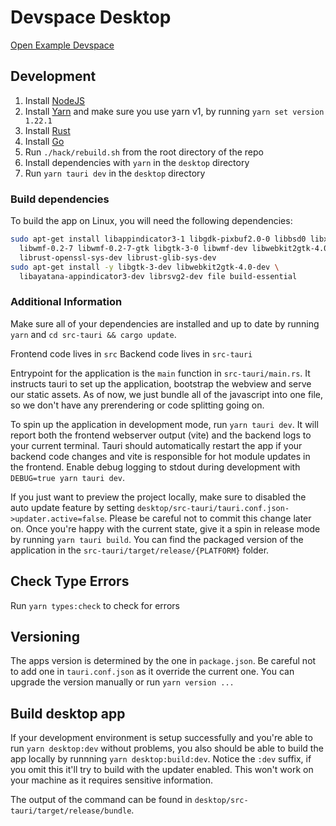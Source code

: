 # Devspace Desktop

[Open Example Devspace](devspace://open?workspace=vscode-remote-try-go&source=https://github.com/Microsoft/vscode-remote-try-go&provider=docker)

## Development

1. Install [NodeJS](https://nodejs.org/en/)
2. Install [Yarn](https://yarnpkg.com/getting-started/install) and make sure you
   use yarn v1, by running `yarn set version 1.22.1`
3. Install [Rust](https://www.rust-lang.org/tools/install)
4. Install [Go](https://go.dev/doc/install)
5. Run `./hack/rebuild.sh` from the root directory of the repo
6. Install dependencies with `yarn` in the `desktop` directory
7. Run `yarn tauri dev` in the `desktop` directory

### Build dependencies

To build the app on Linux, you will need the following dependencies:

```bash
sudo apt-get install libappindicator3-1 libgdk-pixbuf2.0-0 libbsd0 libxdmcp6 \
  libwmf-0.2-7 libwmf-0.2-7-gtk libgtk-3-0 libwmf-dev libwebkit2gtk-4.0-37 \
  librust-openssl-sys-dev librust-glib-sys-dev
sudo apt-get install -y libgtk-3-dev libwebkit2gtk-4.0-dev \
  libayatana-appindicator3-dev librsvg2-dev file build-essential
```

### Additional Information

Make sure all of your dependencies are installed and up to date by running `yarn`
and `cd src-tauri && cargo update`.

Frontend code lives in `src`
Backend code lives in `src-tauri`

Entrypoint for the application is the `main` function in `src-tauri/main.rs`.
It instructs tauri to set up the application, bootstrap the webview and serve our
static assets. As of now, we just bundle all of the javascript into one file, so
we don't have any prerendering or code splitting going on.

To spin up the application in development mode, run `yarn tauri dev`. It will
report both the frontend webserver output (vite) and the backend logs to your
current terminal.
Tauri should automatically restart the app if your backend code changes and vite
is responsible for hot module updates in the frontend.
Enable debug logging to stdout during development with `DEBUG=true yarn tauri dev`.

If you just want to preview the project locally, make sure to disabled the auto
update feature by setting `desktop/src-tauri/tauri.conf.json->updater.active=false`.
Please be careful not to commit this change later on.
Once you're happy with the current state, give it a spin in release mode by running
`yarn tauri build`. You can find the packaged version of the application in the
`src-tauri/target/release/{PLATFORM}` folder.

## Check Type Errors

Run `yarn types:check` to check for errors

## Versioning

The apps version is determined by the one in `package.json`. Be careful not to add
one in `tauri.conf.json` as it override the current one.
You can upgrade the version manually or run `yarn version ...`

## Build desktop app

If your development environment is setup successfully and you're able to run
`yarn desktop:dev` without problems, you also should be able to build the app
locally by runnning `yarn desktop:build:dev`.
Notice the `:dev` suffix, if you omit this it'll try to build with the updater
enabled. This won't work on your machine as it requires sensitive information.

The output of the command can be found in `desktop/src-tauri/target/release/bundle`.
